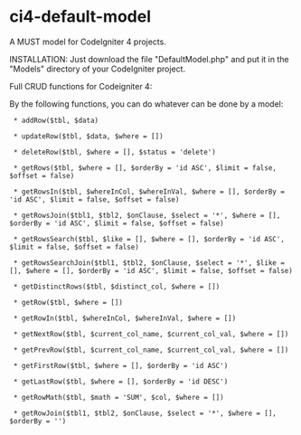 # ci4-default-model
A MUST model for CodeIgniter 4 projects.

INSTALLATION:
  Just download the file "DefaultModel.php" and put it in the "Models" directory of your CodeIgniter project.

Full CRUD functions for Codeigniter 4:

By the following functions, you can do whatever can be done by a model:

     * addRow($tbl, $data)
     
     * updateRow($tbl, $data, $where = [])
     
     * deleteRow($tbl, $where = [], $status = 'delete')

     * getRows($tbl, $where = [], $orderBy = 'id ASC', $limit = false, $offset = false)

     * getRowsIn($tbl, $whereInCol, $whereInVal, $where = [], $orderBy = 'id ASC', $limit = false, $offset = false)

     * getRowsJoin($tbl1, $tbl2, $onClause, $select = '*', $where = [], $orderBy = 'id ASC', $limit = false, $offset = false)

     * getRowsSearch($tbl, $like = [], $where = [], $orderBy = 'id ASC', $limit = false, $offset = false)

     * getRowsSearchJoin($tbl1, $tbl2, $onClause, $select = '*', $like = [], $where = [], $orderBy = 'id ASC', $limit = false, $offset = false)

     * getDistinctRows($tbl, $distinct_col, $where = [])

     * getRow($tbl, $where = [])

     * getRowIn($tbl, $whereInCol, $whereInVal, $where = [])

     * getNextRow($tbl, $current_col_name, $current_col_val, $where = [])

     * getPrevRow($tbl, $current_col_name, $current_col_val, $where = [])

     * getFirstRow($tbl, $where = [], $orderBy = 'id ASC')

     * getLastRow($tbl, $where = [], $orderBy = 'id DESC')

     * getRowMath($tbl, $math = 'SUM', $col, $where = [])

     * getRowJoin($tbl1, $tbl2, $onClause, $select = '*', $where = [], $orderBy = '')


